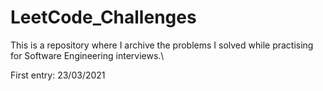 # LeetCode_Challenges
This is a repository where I archive the problems I solved while practising for Software Engineering interviews.\

First entry: 23/03/2021